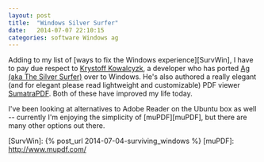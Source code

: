 ```yaml
---
layout: post
title:  "Windows Silver Surfer"
date:   2014-07-07 22:10:15
categories: software Windows ag
---
```


Adding to my list of [ways to fix the Windows experience][SurvWin], I have to
pay due respect to [Krystoff Kowalcyzk][KK], a developer who
has ported [Ag (aka The Silver Surfer)][AG] over to Windows. He's also authored
a really elegant (and for elegant please read lightweight and customizable)
PDF viewer [SumatraPDF][SPDF]. Both of these have improved my life today.

I've been looking at alternatives to Adobe Reader on the Ubuntu box as well --
currently I'm enjoying the simplicity of [muPDF][muPDF], but there are many
other options out there.

[SPDF]:http://blog.kowalczyk.info/software/sumatrapdf/free-pdf-reader.html
[KK]: http://blog.kowalczyk.info/
[AG]:http://geoff.greer.fm/2011/12/27/the-silver-searcher-better-than-ack/
[SurvWin]: {% post_url 2014-07-04-surviving_windows %}
[muPDF]: http://www.mupdf.com/
